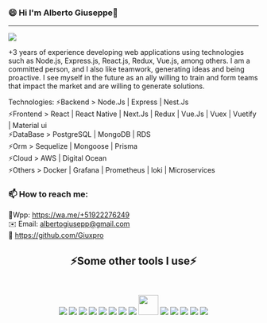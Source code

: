 ### 😄 Hi I'm Alberto Giuseppe👋
<hr/>
<img src="https://readme-typing-svg.herokuapp.com?color=E6B5776697&lines=I'+am+a+Software+developer">

+3 years of experience developing web applications using technologies such as Node.js, Express.js,
React.js, Redux, Vue.js, among others. I am a committed person, and I also like teamwork, generating ideas and being proactive. I see myself in the future as an ally willing to train and form teams that impact the market and are willing to generate solutions.

Technologies:
⚡Backend > Node.Js | Express | Nest.Js
<br>
⚡Frontend > React | React Native | Next.Js | Redux | Vue.Js | Vuex | Vuetify | Material ui
<br>
⚡DataBase > PostgreSQL | MongoDB | RDS
<br>
⚡Orm > Sequelize | Mongoose | Prisma
<br>
⚡Cloud > AWS | Digital Ocean
<br>
⚡Others > Docker | Grafana | Prometheus | loki | Microservices


### 📫 How to reach me:
📱Wpp: https://wa.me/+51922276249 <br>
✉️ Email: albertogiusepp@gmail.com <br>
🚀 https://github.com/Giuxpro​​ <br>

<h2 align="center">⚡Some other tools I use⚡</h2>
<br>
<p align=center>
<a href="https://www.w3schools.com/html/" target="_blank"><img src="https://img.icons8.com/color/48/000000/html-5.png"/></a>
<a href="https://www.w3schools.com/css/" target="_blank"><img src="https://img.icons8.com/color/48/000000/css3.png"/></a>
<a href="https://www.javascript.com/" target="_blank"><img src="https://img.icons8.com/color/48/000000/javascript.png"/></a>
<a href="https://www.typescriptlang.org/" target="_blank"><img src="https://img.icons8.com/color/48/000000/typescript.png"/></a>
<a href="https://reactjs.org/" target="_blank"><img src="https://img.icons8.com/color/48/000000/react-native.png"/></a>
<a href="https://redux.js.org/" target="_blank"><img src="https://img.icons8.com/color/48/000000/redux.png"/></a>
<a href="https://nodejs.org/" target="_blank"><img src="https://img.icons8.com/color/48/000000/nodejs.png"/></a>
<a href="https://expressjs.com/" target="_blank"><img src="[https://img.icons8.com/color/48/000000/express.png](https://media.licdn.com/dms/image/D5612AQHkpTFr4Ehbzg/article-cover_image-shrink_720_1280/0/1699970998525?e=2147483647&v=beta&t=4ym1XhvUf6JOVoogTm-m5XMSrz9j482Zdo1axxjQoFI)"/></a>
<a href="https://sequelize.org/" target="_blank"><img width="40px" src="https://s2.qwant.com/thumbr/0x380/f/1/def6e5a6cedacd5856251aeaef7e52119bf19a4f70ada987080f4a3db8e074/sequelize-logo-png-transparent.png?u=https%3A%2F%2Fcdn.freebiesupply.com%2Flogos%2Flarge%2F2x%2Fsequelize-logo-png-transparent.png&q=0&b=1&p=0&a=0"/></a>
<a href="https://www.postgresql.org/" target="_blank"><img src="[https://img.icons8.com/color/48/000000/postgresql.png](https://morbeb.com/wp-content/uploads/2024/04/postgresql.png)"/></a>
<a href="https://www.mongodb.com/" target="_blank"><img src="https://img.icons8.com/color/48/000000/mongodb.png"/></a>
<a href="https://mui.com/" target="_blank"><img src="https://img.icons8.com/color/48/000000/material-ui.png"/></a>
<a href="https://getbootstrap.com/" target="_blank"><img src="https://img.icons8.com/color/48/000000/bootstrap.png"/></a>
<a href="https://github.com/" target="_blank"><img src="https://img.icons8.com/color/48/000000/github.png"/></a>
<br>
</p>
